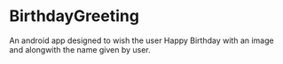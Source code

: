 # BirthdayGreeting
An android app designed to wish the user Happy Birthday with an image and alongwith the name given by user.
